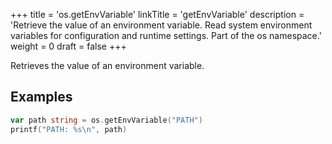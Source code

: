 +++
title = 'os.getEnvVariable'
linkTitle = 'getEnvVariable'
description = 'Retrieve the value of an environment variable. Read system environment variables for configuration and runtime settings. Part of the os namespace.'
weight = 0
draft = false
+++

Retrieves the value of an environment variable.

## Examples

```go
var path string = os.getEnvVariable("PATH")
printf("PATH: %s\n", path)
```

